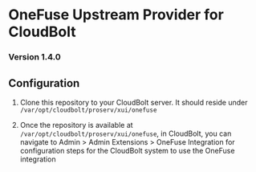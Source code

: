 # OneFuse Upstream Provider for CloudBolt
### Version 1.4.0

## Configuration
1. Clone this repository to your CloudBolt server. It should reside under `/var/opt/cloudbolt/proserv/xui/onefuse`

2. Once the repository is available at `/var/opt/cloudbolt/proserv/xui/onefuse`, in CloudBolt, you can navigate to Admin > Admin Extensions > OneFuse Integration for configuration steps for the CloudBolt system to use the OneFuse integration
